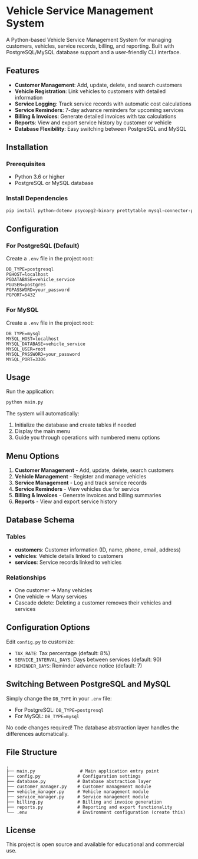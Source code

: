 # Vehicle Service Management System

A Python-based Vehicle Service Management System for managing customers, vehicles, service records, billing, and reporting. Built with PostgreSQL/MySQL database support and a user-friendly CLI interface.

## Features

- **Customer Management**: Add, update, delete, and search customers
- **Vehicle Registration**: Link vehicles to customers with detailed information
- **Service Logging**: Track service records with automatic cost calculations
- **Service Reminders**: 7-day advance reminders for upcoming services
- **Billing & Invoices**: Generate detailed invoices with tax calculations
- **Reports**: View and export service history by customer or vehicle
- **Database Flexibility**: Easy switching between PostgreSQL and MySQL

## Installation

### Prerequisites

- Python 3.6 or higher
- PostgreSQL or MySQL database

### Install Dependencies

```bash
pip install python-dotenv psycopg2-binary prettytable mysql-connector-python
```

## Configuration

### For PostgreSQL (Default)

Create a `.env` file in the project root:

```
DB_TYPE=postgresql
PGHOST=localhost
PGDATABASE=vehicle_service
PGUSER=postgres
PGPASSWORD=your_password
PGPORT=5432
```

### For MySQL

Create a `.env` file in the project root:

```
DB_TYPE=mysql
MYSQL_HOST=localhost
MYSQL_DATABASE=vehicle_service
MYSQL_USER=root
MYSQL_PASSWORD=your_password
MYSQL_PORT=3306
```

## Usage

Run the application:

```bash
python main.py
```

The system will automatically:
1. Initialize the database and create tables if needed
2. Display the main menu
3. Guide you through operations with numbered menu options

## Menu Options

1. **Customer Management** - Add, update, delete, search customers
2. **Vehicle Management** - Register and manage vehicles
3. **Service Management** - Log and track service records
4. **Service Reminders** - View vehicles due for service
5. **Billing & Invoices** - Generate invoices and billing summaries
6. **Reports** - View and export service history

## Database Schema

### Tables

- **customers**: Customer information (ID, name, phone, email, address)
- **vehicles**: Vehicle details linked to customers
- **services**: Service records linked to vehicles

### Relationships

- One customer → Many vehicles
- One vehicle → Many services
- Cascade delete: Deleting a customer removes their vehicles and services

## Configuration Options

Edit `config.py` to customize:

- `TAX_RATE`: Tax percentage (default: 8%)
- `SERVICE_INTERVAL_DAYS`: Days between services (default: 90)
- `REMINDER_DAYS`: Reminder advance notice (default: 7)

## Switching Between PostgreSQL and MySQL

Simply change the `DB_TYPE` in your `.env` file:

- For PostgreSQL: `DB_TYPE=postgresql`
- For MySQL: `DB_TYPE=mysql`

No code changes required! The database abstraction layer handles the differences automatically.

## File Structure

```
.
├── main.py                 # Main application entry point
├── config.py              # Configuration settings
├── database.py            # Database abstraction layer
├── customer_manager.py    # Customer management module
├── vehicle_manager.py     # Vehicle management module
├── service_manager.py     # Service management module
├── billing.py             # Billing and invoice generation
├── reports.py             # Reporting and export functionality
└── .env                   # Environment configuration (create this)
```

## License

This project is open source and available for educational and commercial use.
